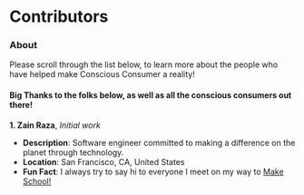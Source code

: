 # Contributors

### About
Please scroll through the list below, to learn more about the people who have helped make Conscious Consumer a reality!

#### Big Thanks to the folks below, as well as all the conscious consumers out there!
**1. Zain Raza**, *Initial work*
- **Description**: Software engineer committed to making a difference on the planet through technology.
- **Location**: San Francisco, CA, United States
- **Fun Fact**: I always try to say hi to everyone I meet on my way to [Make School!](https://makeschool.com)
